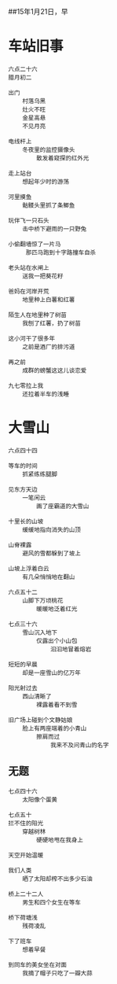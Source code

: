
##15年1月21日，早

# 车站旧事

	六点二十六
	腊月初二
	
	出门
		村落乌黑
		灶火不旺
		金星高悬
		不见月亮
		
	电线杆上
		冬夜里的监控摄像头
			散发着窥探的红外光
	
	走上站台
		想起年少时的游荡

	河里摸鱼
		骷髅头里抓了条鲫鱼
	
	玩伴飞一只石头
		击中桥下避雨的一只野兔
	
	小偷翻墙惊了一片马
	     那匹马跑到十字路撞车自杀
	
	老头站在水闸上
		送我一把葵花籽
	
	爸妈在河岸开荒
		地里种上白薯和红薯
	
	陌生人在地里种了树苗	
		我刨了红薯，扔了树苗
	
	这小河干了很多年
		之前是酒厂的排污道

	再之前
		成群的螃蟹这这儿谈恋爱
	
	九七零拉上我
		还拉着半车的浅睡
	
# 大雪山
	
	六点四十四
	
	等车的时间
		抓紧练练腿脚		

	见东方天边
		一笔闲云
			画了座霸道的大雪山
	
	十里长的山坡
		缓缓地指向消失的山顶
	
	山脊裸露
		避风的雪都躲到了坡上
	
	山坡上浮着白云
		有几朵悄悄地在翻山
	
	六点五十二	
		山脚下万顷桃花
			暖暖地泛着红光
	
	七点三十六
		雪山沉入地下
			仅露出个小山包
				汩汩地冒着熔岩

	短短的早晨
		却是一座雪山的亿万年

	阳光射过去
		西山清晰了
			裸露着看不到雪
	
	旧广场上碰到个文静姑娘
		脸上有两座端着的小青山
			擦肩而过
				我来不及问青山的名字

## 	无题

	七点四十六	
		太阳像个蛋黄
	
	七点五十
	拦不住的阳光
		穿越树林
			硬硬地甩在我身上
	
	天空开始温暖

	我们人类
		晒了太阳却榨不出多少石油
	
	桥上二十二人
		男生和四个女生在等车
	
	桥下荷塘浅
		残荷凌乱
	
	下了班车
		想着早餐
	
	到同车的美女坐在对面
		我摘了帽子只吃了一瓣大蒜
	




